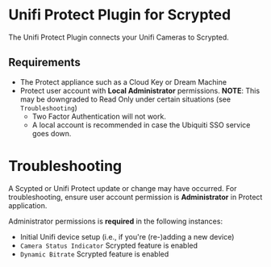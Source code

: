 # Unifi Protect Plugin for Scrypted

The Unifi Protect Plugin connects your Unifi Cameras to Scrypted. 

## Requirements
* The Protect appliance such as a Cloud Key or Dream Machine
* Protect user account with **Local Administrator** permissions. **NOTE**: This may be downgraded to Read Only under certain situations (see `Troubleshooting`)
   * Two Factor Authentication will not work.
   * A local account is recommended in case the Ubiquiti SSO service goes down.

# Troubleshooting
A Scypted or Unifi Protect update or change may have occurred.
For troubleshooting, ensure user account permission is **Administrator** in Protect application.

Administrator permissions is **required** in the following instances:
* Initial Unifi device setup (i.e., if you're (re-)adding a new device)
* `Camera Status Indicator` Scrypted feature is enabled
* `Dynamic Bitrate` Scrypted feature is enabled
